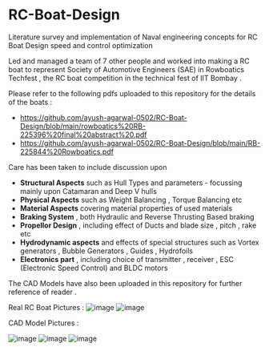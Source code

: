 # RC-Boat-Design
Literature survey and implementation of Naval engineering concepts for RC Boat Design speed and control optimization

Led and managed a team of 7 other people and worked into making a RC boat to represent Society of Automotive Engineers (SAE) in Rowboatics Techfest , the RC boat competition in the technical fest of IIT Bombay . 

Please refer to the following pdfs uploaded to this repository for the details of the boats :
* https://github.com/ayush-agarwal-0502/RC-Boat-Design/blob/main/rowboatics%20RB-225396%20final%20abstract%20.pdf
* https://github.com/ayush-agarwal-0502/RC-Boat-Design/blob/main/RB-225844%20Rowboatics.pdf

Care has been taken to include discussion upon 
* __Structural Aspects__ such as Hull Types and parameters - focussing mainly upon Catamaran and Deep V hulls 
* __Physical Aspects__ such as Weight Balancing , Torque Balancing etc
* __Material Aspects__ covering material properties of used materials 
* __Braking System__ , both Hydraulic and Reverse Thrusting Based braking 
* __Propellor Design__ , including effect of Ducts and blade size , pitch , rake etc 
* __Hydrodynamic aspects__ and effects of special structures such as Vortex generators , Bubble Generators , Guides , Hydrofoils 
* __Electronics part__ , including choice of transmitter , receiver , ESC (Electronic Speed Control) and BLDC motors 

The CAD Models have also been uploaded in this repository for further reference of reader . 

Real RC Boat Pictures :
![image](https://user-images.githubusercontent.com/86561124/223201921-d0733b77-2885-444a-aafc-a2bbe9ac9671.png)
![image](https://user-images.githubusercontent.com/86561124/223201943-dba0e511-db49-46e9-b3bd-3cd0ade73109.png)

CAD Model Pictures :

![image](https://user-images.githubusercontent.com/86561124/223201220-36184fe6-f11e-4c87-9ba2-e5002e1852ce.png)
![image](https://user-images.githubusercontent.com/86561124/223201246-a182d982-c054-4822-8309-93ea84c1ad00.png)
![image](https://user-images.githubusercontent.com/86561124/223201308-a0ffd35a-a314-4269-b2b9-d4b2ff41927a.png)

